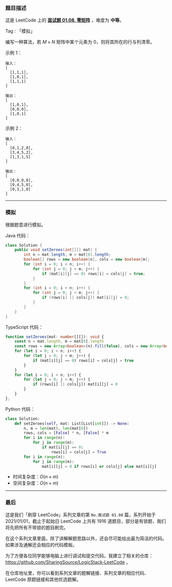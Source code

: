 ### 题目描述

这是 LeetCode 上的 **[面试题 01.08. 零矩阵](https://leetcode.cn/problems/zero-matrix-lcci/solution/by-ac_oier-0lo0/)** ，难度为 **中等**。

Tag : 「模拟」



编写一种算法，若 $M \times N$ 矩阵中某个元素为 $0$，则将其所在的行与列清零。

示例 1：
```
输入：
[
  [1,1,1],
  [1,0,1],
  [1,1,1]
]

输出：
[
  [1,0,1],
  [0,0,0],
  [1,0,1]
]
```
示例 2：
```
输入：
[
  [0,1,2,0],
  [3,4,5,2],
  [1,3,1,5]
]

输出：
[
  [0,0,0,0],
  [0,4,5,0],
  [0,3,1,0]
]
```

---

### 模拟

根据题意进行模拟。

Java 代码：
```Java
class Solution {
    public void setZeroes(int[][] mat) {
        int n = mat.length, m = mat[0].length;
        boolean[] rows = new boolean[n], cols = new boolean[m];
        for (int i = 0; i < n; i++) {
            for (int j = 0; j < m; j++) {
                if (mat[i][j] == 0) rows[i] = cols[j] = true;
            }
        }
        for (int i = 0; i < n; i++) {
            for (int j = 0; j < m; j++) {
                if (rows[i] || cols[j]) mat[i][j] = 0;
            }
        }
    }
}
```
TypeScript 代码：
```TypeScript
function setZeroes(mat: number[][]): void {
    const n = mat.length, m = mat[0].length
    const rows = new Array<boolean>(n).fill(false), cols = new Array<boolean>(m).fill(false)
    for (let i = 0; i < n; i++) {
        for (let j = 0; j < m; j++) {
            if (mat[i][j] == 0) rows[i] = cols[j] = true
        }
    }
    for (let i = 0; i < n; i++) {
        for (let j = 0; j < m; j++) {
            if (rows[i] || cols[j]) mat[i][j] = 0
        }
    }
};
```
Python 代码：
```Python
class Solution:
    def setZeroes(self, mat: List[List[int]]) -> None:
        n, m = len(mat), len(mat[0])
        rows, cols = [False] * n, [False] * m
        for i in range(n):
            for j in range(m):
                if mat[i][j] == 0:
                    rows[i] = cols[j] = True
        for i in range(n):
            for j in range(m):
                mat[i][j] = 0 if rows[i] or cols[j] else mat[i][j]
```
* 时间复杂度：$O(n \times m)$
* 空间复杂度：$O(n + m)$

---

### 最后

这是我们「刷穿 LeetCode」系列文章的第 `No.面试题 01.08` 篇，系列开始于 2021/01/01，截止于起始日 LeetCode 上共有 1916 道题目，部分是有锁题，我们将先把所有不带锁的题目刷完。

在这个系列文章里面，除了讲解解题思路以外，还会尽可能给出最为简洁的代码。如果涉及通解还会相应的代码模板。

为了方便各位同学能够电脑上进行调试和提交代码，我建立了相关的仓库：https://github.com/SharingSource/LogicStack-LeetCode 。

在仓库地址里，你可以看到系列文章的题解链接、系列文章的相应代码、LeetCode 原题链接和其他优选题解。

